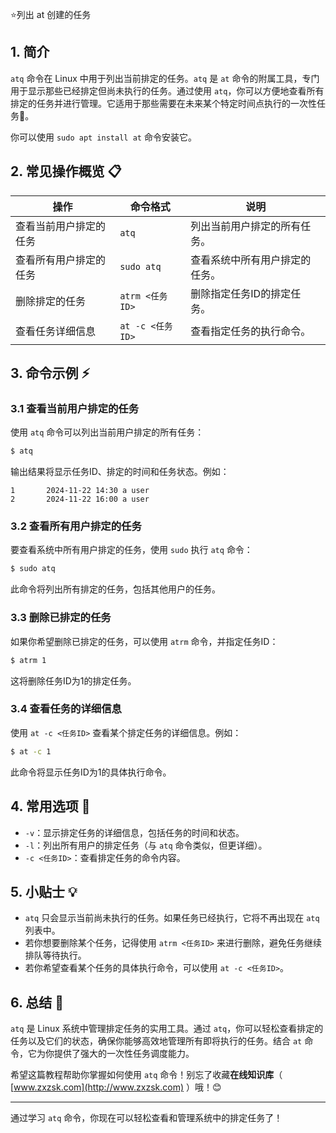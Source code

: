 ⭐列出 at 创建的任务

## 1. 简介

`atq` 命令在 Linux 中用于列出当前排定的任务。`atq` 是 `at` 命令的附属工具，专门用于显示那些已经排定但尚未执行的任务。通过使用 `atq`，你可以方便地查看所有排定的任务并进行管理。它适用于那些需要在未来某个特定时间点执行的一次性任务🔧。

你可以使用 `sudo apt install at` 命令安装它。

## 2. 常见操作概览 📋

| 操作                    | 命令格式                           | 说明                                 |
|-------------------------|-----------------------------------|--------------------------------------|
| 查看当前用户排定的任务  | `atq`                             | 列出当前用户排定的所有任务。         |
| 查看所有用户排定的任务  | `sudo atq`                        | 查看系统中所有用户排定的任务。      |
| 删除排定的任务          | `atrm <任务ID>`                   | 删除指定任务ID的排定任务。           |
| 查看任务详细信息        | `at -c <任务ID>`                  | 查看指定任务的执行命令。             |

## 3. 命令示例 ⚡

### 3.1 查看当前用户排定的任务

使用 `atq` 命令可以列出当前用户排定的所有任务：

```bash
$ atq
```

输出结果将显示任务ID、排定的时间和任务状态。例如：

```
1       2024-11-22 14:30 a user
2       2024-11-22 16:00 a user
```

### 3.2 查看所有用户排定的任务

要查看系统中所有用户排定的任务，使用 `sudo` 执行 `atq` 命令：

```bash
$ sudo atq
```

此命令将列出所有排定的任务，包括其他用户的任务。

### 3.3 删除已排定的任务

如果你希望删除已排定的任务，可以使用 `atrm` 命令，并指定任务ID：

```bash
$ atrm 1
```

这将删除任务ID为1的排定任务。

### 3.4 查看任务的详细信息

使用 `at -c <任务ID>` 查看某个排定任务的详细信息。例如：

```bash
$ at -c 1
```

此命令将显示任务ID为1的具体执行命令。

## 4. 常用选项 📝

- `-v`：显示排定任务的详细信息，包括任务的时间和状态。
- `-l`：列出所有用户的排定任务（与 `atq` 命令类似，但更详细）。
- `-c <任务ID>`：查看排定任务的命令内容。

## 5. 小贴士 💡

- `atq` 只会显示当前尚未执行的任务。如果任务已经执行，它将不再出现在 `atq` 列表中。
- 若你想要删除某个任务，记得使用 `atrm <任务ID>` 来进行删除，避免任务继续排队等待执行。
- 若你希望查看某个任务的具体执行命令，可以使用 `at -c <任务ID>`。

## 6. 总结 🎯

`atq` 是 Linux 系统中管理排定任务的实用工具。通过 `atq`，你可以轻松查看排定的任务以及它们的状态，确保你能够高效地管理所有即将执行的任务。结合 `at` 命令，它为你提供了强大的一次性任务调度能力。

希望这篇教程帮助你掌握如何使用 `atq` 命令！别忘了收藏**在线知识库**（ [www.zxzsk.com](http://www.zxzsk.com) ）哦！😊

---

通过学习 `atq` 命令，你现在可以轻松查看和管理系统中的排定任务了！